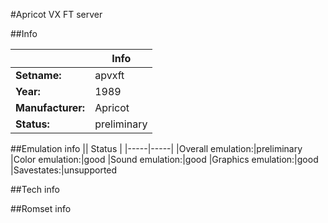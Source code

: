 #Apricot VX FT server

##Info

||Info|
|-----|-----|
|**Setname:**|apvxft
|**Year:**|1989
|**Manufacturer:**|Apricot
|**Status:**|preliminary

##Emulation info
|| Status |
|-----|-----|
|Overall emulation:|preliminary
|Color emulation:|good
|Sound emulation:|good
|Graphics emulation:|good
|Savestates:|unsupported

##Tech info

##Romset info

<!--- START OF EDITED COMMENT DO NOT TOUCH TEXT ABOVE-->
